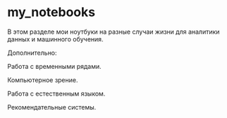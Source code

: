 # my_notebooks

В этом разделе мои ноутбуки на разные случаи жизни для аналитики данных и машинного обучения.

Дополнительно:

Работа с временными рядами.

Компьютерное зрение.

Работа с естественным языком.

Рекомендательные системы.